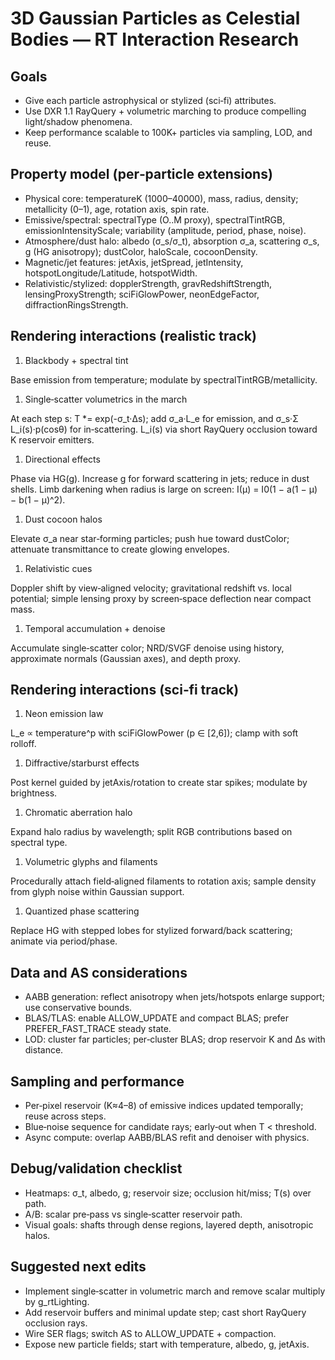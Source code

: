 # 3D Gaussian Particles as Celestial Bodies — RT Interaction Research

## Goals

- Give each particle astrophysical or stylized (sci‑fi) attributes.
- Use DXR 1.1 RayQuery + volumetric marching to produce compelling light/shadow phenomena.
- Keep performance scalable to 100K+ particles via sampling, LOD, and reuse.

## Property model (per‑particle extensions)

- Physical core: temperatureK (1000–40000), mass, radius, density; metallicity (0–1), age, rotation axis, spin rate.
- Emissive/spectral: spectralType (O..M proxy), spectralTintRGB, emissionIntensityScale; variability (amplitude, period, phase, noise).
- Atmosphere/dust halo: albedo (σ_s/σ_t), absorption σ_a, scattering σ_s, g (HG anisotropy); dustColor, haloScale, cocoonDensity.
- Magnetic/jet features: jetAxis, jetSpread, jetIntensity, hotspotLongitude/Latitude, hotspotWidth.
- Relativistic/stylized: dopplerStrength, gravRedshiftStrength, lensingProxyStrength; sciFiGlowPower, neonEdgeFactor, diffractionRingsStrength.

## Rendering interactions (realistic track)

1. Blackbody + spectral tint

Base emission from temperature; modulate by spectralTintRGB/metallicity.

1. Single‑scatter volumetrics in the march

At each step s: T *= exp(-σ_t·Δs); add σ_a·L_e for emission, and σ_s·Σ L_i(s)·p(cosθ) for in‑scattering. L_i(s) via short RayQuery occlusion toward K reservoir emitters.

1. Directional effects

Phase via HG(g). Increase g for forward scattering in jets; reduce in dust shells. Limb darkening when radius is large on screen: I(μ) = I0(1 − a(1 − μ) − b(1 − μ)^2).

1. Dust cocoon halos

Elevate σ_a near star‑forming particles; push hue toward dustColor; attenuate transmittance to create glowing envelopes.

1. Relativistic cues

Doppler shift by view‑aligned velocity; gravitational redshift vs. local potential; simple lensing proxy by screen‑space deflection near compact mass.

1. Temporal accumulation + denoise

Accumulate single‑scatter color; NRD/SVGF denoise using history, approximate normals (Gaussian axes), and depth proxy.

## Rendering interactions (sci‑fi track)

1. Neon emission law

L_e ∝ temperature^p with sciFiGlowPower (p ∈ [2,6]); clamp with soft rolloff.

1. Diffractive/starburst effects

Post kernel guided by jetAxis/rotation to create star spikes; modulate by brightness.

1. Chromatic aberration halo

Expand halo radius by wavelength; split RGB contributions based on spectral type.

1. Volumetric glyphs and filaments

Procedurally attach field‑aligned filaments to rotation axis; sample density from glyph noise within Gaussian support.

1. Quantized phase scattering

Replace HG with stepped lobes for stylized forward/back scattering; animate via period/phase.

## Data and AS considerations

- AABB generation: reflect anisotropy when jets/hotspots enlarge support; use conservative bounds.
- BLAS/TLAS: enable ALLOW_UPDATE and compact BLAS; prefer PREFER_FAST_TRACE steady state.
- LOD: cluster far particles; per‑cluster BLAS; drop reservoir K and Δs with distance.

## Sampling and performance

- Per‑pixel reservoir (K≈4–8) of emissive indices updated temporally; reuse across steps.
- Blue‑noise sequence for candidate rays; early‑out when T < threshold.
- Async compute: overlap AABB/BLAS refit and denoiser with physics.

## Debug/validation checklist

- Heatmaps: σ_t, albedo, g; reservoir size; occlusion hit/miss; T(s) over path.
- A/B: scalar pre‑pass vs single‑scatter reservoir path.
- Visual goals: shafts through dense regions, layered depth, anisotropic halos.

## Suggested next edits

- Implement single‑scatter in volumetric march and remove scalar multiply by g_rtLighting.
- Add reservoir buffers and minimal update step; cast short RayQuery occlusion rays.
- Wire SER flags; switch AS to ALLOW_UPDATE + compaction.
- Expose new particle fields; start with temperature, albedo, g, jetAxis.
